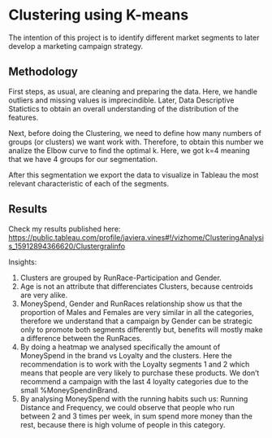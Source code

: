 # Clustering using K-means
 
The intention of this project is to identify different market segments to later develop a marketing campaign strategy.

## Methodology

First steps, as usual, are cleaning and preparing the data. Here, we handle outliers and missing values is imprecindible. Later, Data Descriptive Statictics to obtain an overall understanding of the distribution of the features.

Next, before doing the Clustering, we need to define how many numbers of groups (or clusters) we want work with. Therefore, to obtain this number we analize the Elbow curve to find the optimal k. Here, we got k=4 meaning that we have 4 groups for our segmentation. 

After this segmentation we export the data to visualize in Tableau the most relevant characteristic of each of the segments.

## Results
Check my results published here: https://public.tableau.com/profile/javiera.vines#!/vizhome/ClusteringAnalysis_15912894366620/Clustergralinfo

Insights:
1. Clusters are grouped by RunRace-Participation and Gender. 
2. Age is not an attribute that differenciates Clusters, because centroids are very alike.
3. MoneySpend, Gender and RunRaces relationship show us that the proportion of Males and Females are very similar in all the categories, therefore we understand that a campaign by Gender can be strategic only to promote both segments differently but, benefits will mostly make a difference between the RunRaces.
4. By doing a heatmap we analysed specifically the amount of MoneySpend in the brand vs Loyalty and the clusters. Here the recommendation is to work with the Loyalty segments 1 and 2 which means that people are very likely to purchase these products. We don’t recommend a campaign with the last 4 loyalty categories due to the small %MoneySpendinBrand.
5. By analysing MoneySpend with the running habits such us: Running Distance and Frequency, we could observe that people who run between 2 and 3 times per week, in sum spend more money than the rest, because there is high volume of people in this category. 
